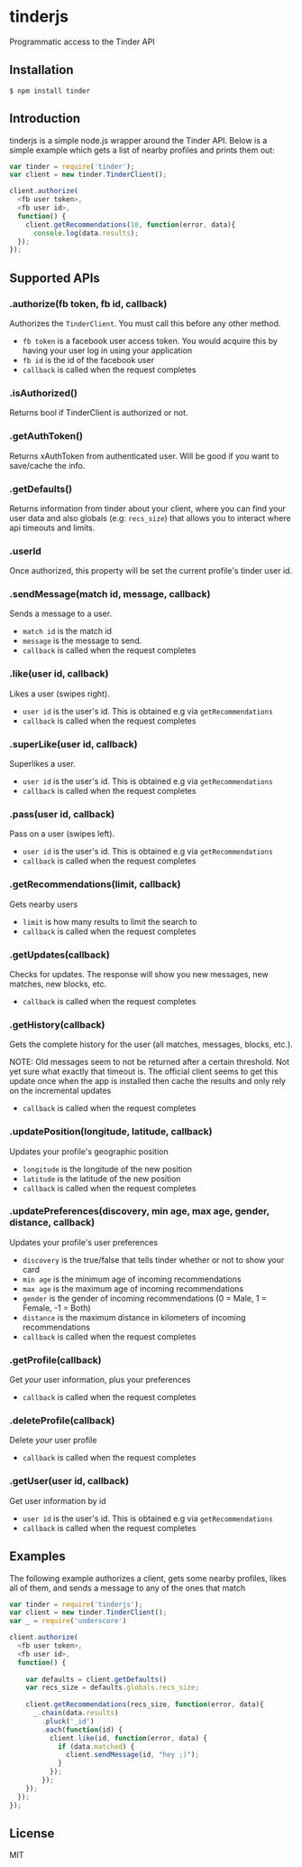 # tinderjs

  Programmatic access to the Tinder API
  
  
## Installation

    $ npm install tinder
    
    
## Introduction

  tinderjs is a simple node.js wrapper around the Tinder API. Below is a simple example which gets a list of nearby profiles and prints them out:
  
```js
var tinder = require('tinder');
var client = new tinder.TinderClient();

client.authorize(
  <fb user token>,
  <fb user id>,
  function() {
    client.getRecommendations(10, function(error, data){
      console.log(data.results);
  });
});
```

## Supported APIs

### .authorize(fb token, fb id, callback)

  Authorizes the `TinderClient`. You must call this before any other method.
  
* `fb token` is a facebook user access token. You would acquire this by having your user log in using your application 
* `fb id` is the id of the facebook user 
* `callback` is called when the request completes 

### .isAuthorized()

  Returns bool if TinderClient is authorized or not.
  
### .getAuthToken()

  Returns xAuthToken from authenticated user. Will be good if you want to save/cache the info.

### .getDefaults()

  Returns information from tinder about your client, where you can find your user data and also globals (e.g: `recs_size`)
  that allows you to interact where api timeouts and limits.

### .userId

  Once authorized, this property will be set the current profile's tinder user id. 

### .sendMessage(match id, message, callback)

  Sends a message to a user. 
  
* `match id` is the match id
* `message` is the message to send. 
* `callback` is called when the request completes 

### .like(user id, callback)
  
  Likes a user (swipes right).
  
* `user id` is the user's id. This is obtained e.g  via `getRecommendations`
* `callback` is called when the request completes 

### .superLike(user id, callback)
  
  Superlikes a user.
  
* `user id` is the user's id. This is obtained e.g  via `getRecommendations`
* `callback` is called when the request completes 

### .pass(user id, callback)

  Pass on a user (swipes left).
  
* `user id` is the user's id. This is obtained e.g  via `getRecommendations`
* `callback` is called when the request completes 

### .getRecommendations(limit, callback)

  Gets nearby users
  
* `limit` is how many results to limit the search to 
* `callback` is called when the request completes 

### .getUpdates(callback)

  Checks for updates. The response will show you new messages, new matches, new blocks, etc. 
  
* `callback` is called when the request completes 

### .getHistory(callback)

  Gets the complete history for the user (all matches, messages, blocks, etc.).
  
  NOTE: Old messages seem to not be returned after a certain threshold. Not yet sure what exactly that timeout is. The official client seems to get this update once when the app is installed then cache the results and only rely on the incremental updates

* `callback` is called when the request completes 

### .updatePosition(longitude, latitude, callback)

  Updates your profile's geographic position

* `longitude` is the longitude of the new position
* `latitude` is the latitude of the new position
* `callback` is called when the request completes 

### .updatePreferences(discovery, min age, max age, gender, distance, callback)

  Updates your profile's user preferences

* `discovery` is the true/false that tells tinder whether or not to show your card
* `min age` is the minimum age of incoming recommendations
* `max age` is the maximum age of incoming recommendations
* `gender` is the gender of incoming recommendations (0 = Male, 1 = Female, -1 = Both)
* `distance` is the maximum distance in kilometers of incoming recommendations
* `callback` is called when the request completes

### .getProfile(callback)
  
  Get *your* user information, plus your preferences

* `callback` is called when the request completes 

### .deleteProfile(callback)

  Delete *your* user profile

* `callback` is called when the request completes 

### .getUser(user id, callback)

  Get user information by id

* `user id` is the user's id. This is obtained e.g  via `getRecommendations`
* `callback` is called when the request completes 

## Examples

  The following example authorizes a client, gets some nearby profiles, likes all of them, and sends a message to any of the ones that match
  
```js
var tinder = require('tinderjs');
var client = new tinder.TinderClient();
var _ = require('underscore')

client.authorize(
  <fb user token>,
  <fb user id>,
  function() {
    
    var defaults = client.getDefaults()
    var recs_size = defaults.globals.recs_size;
    
    client.getRecommendations(recs_size, function(error, data){
      _.chain(data.results)
        .pluck('_id')
        .each(function(id) {
          client.like(id, function(error, data) {
            if (data.matched) {
              client.sendMessage(id, "hey ;)");
            }
          });
        });
    });
  });
});
```
    
## License

  MIT

